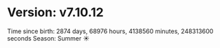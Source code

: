 # Version: v7.10.12
Time since birth: 2874 days, 68976 hours, 4138560 minutes, 248313600 seconds
Season: Summer ☀️
